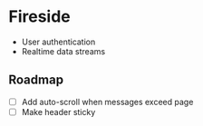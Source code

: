 # Fireside

- User authentication
- Realtime data streams

## Roadmap

- [ ] Add auto-scroll when messages exceed page
- [ ] Make header sticky